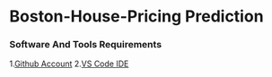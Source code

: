 # Boston-House-Pricing Prediction

### Software And Tools Requirements

1.[Github Account][def]
2.[VS Code IDE](htt)

[def]: https://github.com/BhartiKhaire24/Boston-House-Pricing.git